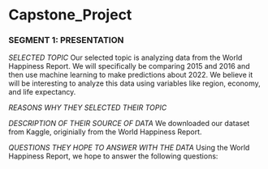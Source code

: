 # Capstone_Project

### SEGMENT 1: PRESENTATION <br>
<i>SELECTED TOPIC</i>
Our selected topic is analyzing data from the World Happiness Report. We will specifically be comparing 2015 and 2016 and then use machine learning to make predictions about 2022. We believe it will be interesting to analyze this data using variables like region, economy, and life expectancy. 


<i>REASONS WHY THEY SELECTED THEIR TOPIC</i>




<i>DESCRIPTION OF THEIR SOURCE OF DATA</i>
We downloaded our dataset from Kaggle, originially from the World Happiness Report. 



<i>QUESTIONS THEY HOPE TO ANSWER WITH THE DATA</i>
Using the World Happiness Report, we hope to answer the following questions: 



